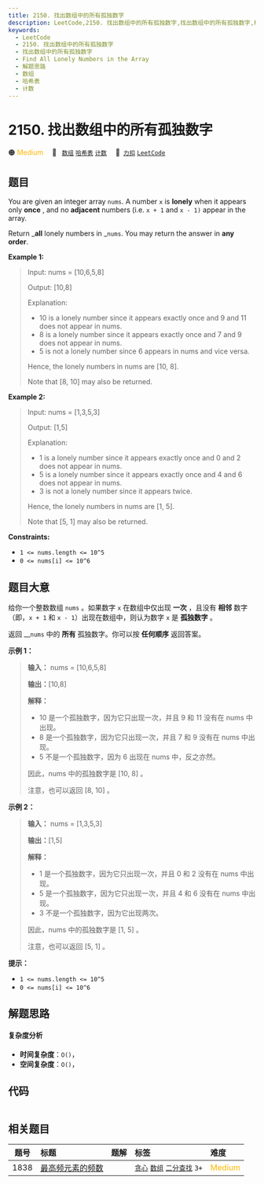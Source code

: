 ```yaml
---
title: 2150. 找出数组中的所有孤独数字
description: LeetCode,2150. 找出数组中的所有孤独数字,找出数组中的所有孤独数字,Find All Lonely Numbers in the Array,解题思路,数组,哈希表,计数
keywords:
  - LeetCode
  - 2150. 找出数组中的所有孤独数字
  - 找出数组中的所有孤独数字
  - Find All Lonely Numbers in the Array
  - 解题思路
  - 数组
  - 哈希表
  - 计数
---
```


# 2150. 找出数组中的所有孤独数字

🟠 <font color=#ffb800>Medium</font>&emsp; 🔖&ensp; [`数组`](/tag/array.md) [`哈希表`](/tag/hash-table.md) [`计数`](/tag/counting.md)&emsp; 🔗&ensp;[`力扣`](https://leetcode.cn/problems/find-all-lonely-numbers-in-the-array) [`LeetCode`](https://leetcode.com/problems/find-all-lonely-numbers-in-the-array)

## 题目

You are given an integer array `nums`. A number `x` is **lonely** when it
appears only **once** , and no **adjacent** numbers (i.e. `x + 1` and `x - 1)`
appear in the array.

Return _**all** lonely numbers in _`nums`. You may return the answer in **any
order**.



**Example 1:**

> Input: nums = [10,6,5,8]
> 
> Output: [10,8]
> 
> Explanation: 
> - 10 is a lonely number since it appears exactly once and 9 and 11 does not appear in nums.
> - 8 is a lonely number since it appears exactly once and 7 and 9 does not appear in nums.
> - 5 is not a lonely number since 6 appears in nums and vice versa.
> 
> Hence, the lonely numbers in nums are [10, 8].
> 
> Note that [8, 10] may also be returned.

**Example 2:**

> Input: nums = [1,3,5,3]
> 
> Output: [1,5]
> 
> Explanation: 
> - 1 is a lonely number since it appears exactly once and 0 and 2 does not appear in nums.
> - 5 is a lonely number since it appears exactly once and 4 and 6 does not appear in nums.
> - 3 is not a lonely number since it appears twice.
> 
> Hence, the lonely numbers in nums are [1, 5].
> 
> Note that [5, 1] may also be returned.

**Constraints:**

  * `1 <= nums.length <= 10^5`
  * `0 <= nums[i] <= 10^6`


## 题目大意

给你一个整数数组 `nums` 。如果数字 `x` 在数组中仅出现 **一次** ，且没有 **相邻** 数字（即，`x + 1` 和 `x -
1`）出现在数组中，则认为数字 `x` 是 **孤独数字** 。

返回 __`nums` 中的 **所有** 孤独数字。你可以按 **任何顺序** 返回答案。



**示例 1：**

> 
> 
> 
> 
> 
> **输入：** nums = [10,6,5,8]
> 
> **输出：**[10,8]
> 
> **解释：**
> - 10 是一个孤独数字，因为它只出现一次，并且 9 和 11 没有在 nums 中出现。
> - 8 是一个孤独数字，因为它只出现一次，并且 7 和 9 没有在 nums 中出现。
> - 5 不是一个孤独数字，因为 6 出现在 nums 中，反之亦然。
> 
> 因此，nums 中的孤独数字是 [10, 8] 。
> 
> 注意，也可以返回 [8, 10] 。
> 
> 

**示例 2：**

> 
> 
> 
> 
> 
> **输入：** nums = [1,3,5,3]
> 
> **输出：**[1,5]
> 
> **解释：**
> - 1 是一个孤独数字，因为它只出现一次，并且 0 和 2 没有在 nums 中出现。
> - 5 是一个孤独数字，因为它只出现一次，并且 4 和 6 没有在 nums 中出现。
> - 3 不是一个孤独数字，因为它出现两次。
> 
> 因此，nums 中的孤独数字是 [1, 5] 。
> 
> 注意，也可以返回 [5, 1] 。



**提示：**

  * `1 <= nums.length <= 10^5`
  * `0 <= nums[i] <= 10^6`


## 解题思路

#### 复杂度分析

- **时间复杂度**：`O()`，
- **空间复杂度**：`O()`，

## 代码

```javascript

```

## 相关题目

<!-- prettier-ignore -->
| 题号 | 标题 | 题解 | 标签 | 难度 |
| :------: | :------ | :------: | :------ | :------ |
| 1838 | [最高频元素的频数](https://leetcode.com/problems/frequency-of-the-most-frequent-element) |  |  [`贪心`](/tag/greedy.md) [`数组`](/tag/array.md) [`二分查找`](/tag/binary-search.md) `3+` | <font color=#ffb800>Medium</font> |